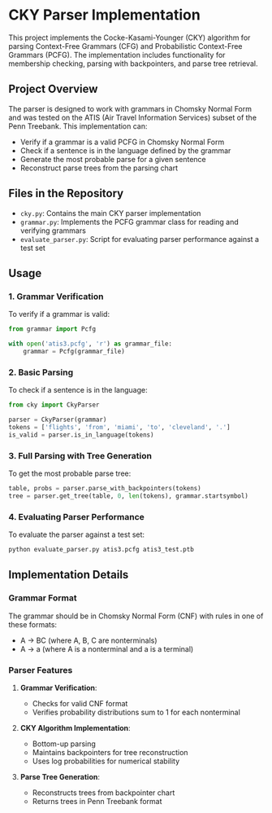 # CKY Parser Implementation

This project implements the Cocke-Kasami-Younger (CKY) algorithm for parsing Context-Free Grammars (CFG) and Probabilistic Context-Free Grammars (PCFG). The implementation includes functionality for membership checking, parsing with backpointers, and parse tree retrieval.

## Project Overview

The parser is designed to work with grammars in Chomsky Normal Form and was tested on the ATIS (Air Travel Information Services) subset of the Penn Treebank. This implementation can:
- Verify if a grammar is a valid PCFG in Chomsky Normal Form
- Check if a sentence is in the language defined by the grammar
- Generate the most probable parse for a given sentence
- Reconstruct parse trees from the parsing chart

## Files in the Repository

- `cky.py`: Contains the main CKY parser implementation
- `grammar.py`: Implements the PCFG grammar class for reading and verifying grammars
- `evaluate_parser.py`: Script for evaluating parser performance against a test set

## Usage

### 1. Grammar Verification
To verify if a grammar is valid:
```python
from grammar import Pcfg

with open('atis3.pcfg', 'r') as grammar_file:
    grammar = Pcfg(grammar_file)
```

### 2. Basic Parsing
To check if a sentence is in the language:
```python
from cky import CkyParser

parser = CkyParser(grammar)
tokens = ['flights', 'from', 'miami', 'to', 'cleveland', '.']
is_valid = parser.is_in_language(tokens)
```

### 3. Full Parsing with Tree Generation
To get the most probable parse tree:
```python
table, probs = parser.parse_with_backpointers(tokens)
tree = parser.get_tree(table, 0, len(tokens), grammar.startsymbol)
```

### 4. Evaluating Parser Performance
To evaluate the parser against a test set:
```bash
python evaluate_parser.py atis3.pcfg atis3_test.ptb
```

## Implementation Details

### Grammar Format
The grammar should be in Chomsky Normal Form (CNF) with rules in one of these formats:
- A → BC (where A, B, C are nonterminals)
- A → a (where A is a nonterminal and a is a terminal)

### Parser Features
1. **Grammar Verification**:
   - Checks for valid CNF format
   - Verifies probability distributions sum to 1 for each nonterminal

2. **CKY Algorithm Implementation**:
   - Bottom-up parsing
   - Maintains backpointers for tree reconstruction
   - Uses log probabilities for numerical stability

3. **Parse Tree Generation**:
   - Reconstructs trees from backpointer chart
   - Returns trees in Penn Treebank format

